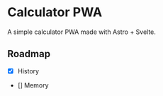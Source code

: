 # Calculator PWA

A simple calculator PWA made with Astro + Svelte.

## Roadmap

- [x] History
- [] Memory

